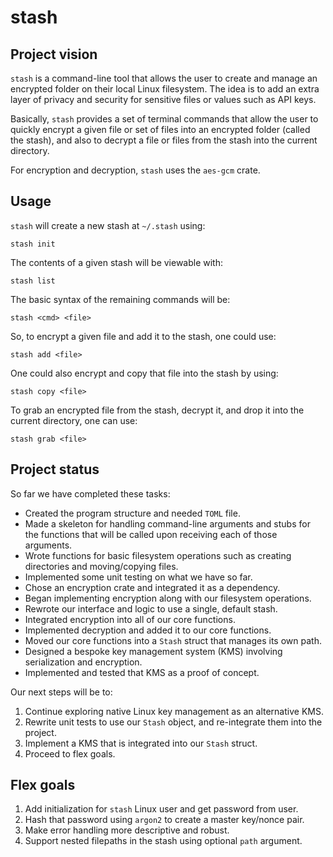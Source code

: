 # stash

## Project vision

`stash` is a command-line tool that allows the user to create and manage an encrypted folder on their local Linux filesystem. The idea is to add an extra layer of privacy and security for sensitive files or values such as API keys.

Basically, `stash` provides a set of terminal commands that allow the user to quickly encrypt a given file or set of files into an encrypted folder (called the stash), and also to decrypt a file or files from the stash into the current directory.

For encryption and decryption, `stash` uses the `aes-gcm` crate.

## Usage

`stash` will create a new stash at `~/.stash` using:

	stash init

The contents of a given stash will be viewable with:

	stash list

The basic syntax of the remaining commands will be:

	stash <cmd> <file>

So, to encrypt a given file and add it to the stash, one could use:

	stash add <file>

One could also encrypt and copy that file into the stash by using:

	stash copy <file>

To grab an encrypted file from the stash, decrypt it, and drop it into the current directory, one can use:

	stash grab <file>

## Project status

So far we have completed these tasks:
- Created the program structure and needed `TOML` file.
- Made a skeleton for handling command-line arguments and stubs for the functions that will be called upon receiving each of those arguments.
- Wrote functions for basic filesystem operations such as creating directories and moving/copying files.
- Implemented some unit testing on what we have so far.
- Chose an encryption crate and integrated it as a dependency.
- Began implementing encryption along with our filesystem operations.
- Rewrote our interface and logic to use a single, default stash.
- Integrated encryption into all of our core functions.
- Implemented decryption and added it to our core functions.
- Moved our core functions into a `Stash` struct that manages its own path.
- Designed a bespoke key management system (KMS) involving serialization and encryption.
- Implemented and tested that KMS as a proof of concept.

Our next steps will be to:

1. Continue exploring native Linux key management as an alternative KMS.
2. Rewrite unit tests to use our `Stash` object, and re-integrate them into the project.
3. Implement a KMS that is integrated into our `Stash` struct.
4. Proceed to flex goals.

## Flex goals

1. Add initialization for `stash` Linux user and get password from user.
2. Hash that password using `argon2` to create a master key/nonce pair.
3. Make error handling more descriptive and robust.
4. Support nested filepaths in the stash using optional `path` argument.
